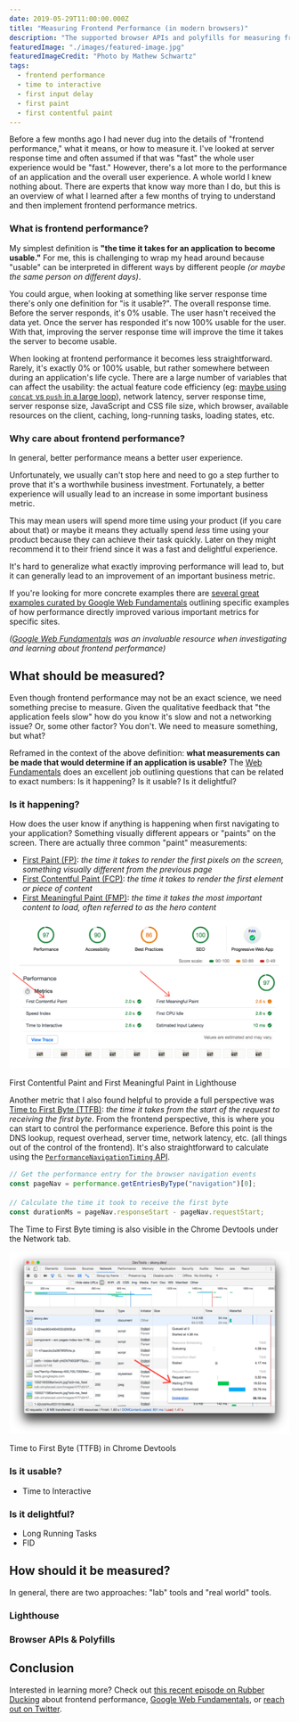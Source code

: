 ```yaml
---
date: 2019-05-29T11:00:00.000Z
title: "Measuring Frontend Performance (in modern browsers)"
description: "The supported browser APIs and polyfills for measuring frontend performance."
featuredImage: "./images/featured-image.jpg"
featuredImageCredit: "Photo by Mathew Schwartz"
tags:
  - frontend performance
  - time to interactive
  - first input delay
  - first paint
  - first contentful paint
---
```


Before a few months ago I had never dug into the details of "frontend
performance," what it means, or how to measure it. I've looked at server
response time and often assumed if that was "fast" the whole user experience
would be "fast." However, there's a lot more to the performance of an application
and the overall user experience. A whole world I knew nothing about. There are
experts that know way more than I do, but this is an overview of what I learned
after a few months of trying to understand and then implement frontend
performance metrics.

### What is frontend performance?

My simplest definition is **"the time it takes for an application to become
usable."** For me, this is challenging to wrap my head around because "usable"
can be interpreted in different ways by different people _(or maybe the same
person on different days)_.

You could argue, when looking at something like server response time there's
only one definition for "is it usable?". The overall response time. Before the
server responds, it's 0% usable. The user hasn't received the data yet. Once
the server has responded it's now 100% usable for the user. With that, improving the
server response time will improve the time it takes the server to
become usable.

When looking at frontend performance it becomes less straightforward. Rarely, it's
exactly 0% or 100% usable, but rather somewhere between during an application's
life cycle. There are a large number of variables
that can affect the usability: the actual feature code efficiency (eg:
[maybe using `concat` vs `push` in a large loop](https://dev.to/uilicious/javascript-array-push-is-945x-faster-than-array-concat-1oki)),
network latency, server response time, server response size, JavaScript and CSS
file size, which browser, available resources on the client, caching,
long-running tasks, loading states, etc.

### Why care about frontend performance?

In general, better performance means a better user experience.

Unfortunately, we usually can't stop here and need to go a step further to
prove that it's a worthwhile business investment. Fortunately, a better
experience will usually lead to an increase in some important business metric.

This may mean users will spend more time using your product (if you care about
that) or maybe it means they actually spend _less_ time using your product
because they can achieve their task quickly. Later on they might recommend it to
their friend since it was a fast and delightful experience.

It's hard to generalize what exactly improving performance will lead to, but
it can generally lead to an improvement of an important business metric.

If you're looking for more concrete examples there are
[several great examples curated by Google Web Fundamentals](https://developers.google.com/web/fundamentals/performance/why-performance-matters/#performance_is_about_improving_conversions)
outlining specific examples of how performance directly improved various
important metrics for specific sites.

_([Google Web Fundamentals](https://developers.google.com/web/fundamentals/)
was an invaluable resource when investigating and learning about frontend performance)_

## What should be measured?

Even though frontend performance may not be an exact science, we need something
precise to measure. Given the qualitative feedback that "the application
feels slow" how do you know it's slow and not a networking issue? Or, some other
factor? You don't. We need to measure something, but what?

Reframed in the context of the above definition: **what measurements can be made
that would determine if an application is usable?** The [Web Fundamentals](https://developers.google.com/web/fundamentals/performance/user-centric-performance-metrics)
does an excellent job outlining questions that can be related to exact numbers:
Is it happening? Is it usable? Is it delightful?

### Is it happening?

How does the user know if anything is happening when first navigating to your
application? Something visually different appears or "paints" on the screen.
There are actually three common "paint" measurements:

- [First Paint (FP)](https://developer.mozilla.org/en-US/docs/Glossary/First_paint):
  _the time it takes to render the first pixels on the screen, something visually
  different from the previous page_
- [First Contentful Paint (FCP)](https://developer.mozilla.org/en-US/docs/Glossary/First_contentful_paint):
  _the time it takes to render the first element or piece of content_
- [First Meaningful Paint (FMP)](https://developer.mozilla.org/en-US/docs/Glossary/first_meaningful_paint):
  _the time it takes the most important content to load, often referred to as
  the hero content_

![Lighthouse Paint Timing](./images/lighthouse-paint-timing.png)

<span class="image-caption">
First Contentful Paint and First Meaningful Paint in Lighthouse
</span>

Another metric that I also found helpful to provide a full perspective was
[Time to First Byte (TTFB)](https://developer.mozilla.org/en-US/docs/Glossary/time_to_first_byte):
_the time it takes from the start of the request to receiving the first byte_.
From the frontend perspective, this is where you can start to control the
performance experience. Before this point is the DNS lookup, request overhead,
server time, network latency, etc. (all things out of the control of the frontend).
It's also straightforward to calculate using the 
[`Performance​Navigation​Timing` API](https://developer.mozilla.org/en-US/docs/Web/API/PerformanceNavigationTiming).

```typescript
// Get the performance entry for the browser navigation events
const pageNav = performance.getEntriesByType("navigation")[0];

// Calculate the time it took to receive the first byte
const durationMs = pageNav.responseStart - pageNav.requestStart;
```

The Time to First Byte timing is also visible in the Chrome Devtools under the Network
tab.

![Chrome Devtools TTFB](./images/chrome-devtools-ttfb.png)

<span class="image-caption">
Time to First Byte (TTFB) in Chrome Devtools
</span>

### Is it usable?

- Time to Interactive

### Is it delightful?

- Long Running Tasks
- FID

## How should it be measured?

In general, there are two approaches: "lab" tools and "real world" tools.

### Lighthouse

### Browser APIs & Polyfills

## Conclusion

Interested in learning more? Check out [this recent episode on Rubber Ducking](https://rubberducking.fm/15)
about frontend performance, [Google Web Fundamentals](https://developers.google.com/web/fundamentals/),
or [reach out on Twitter](https://twitter.com/spencerskovy).
